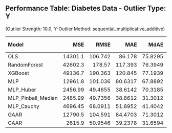 ## Performance Table: Diabetes Data - Outlier Type: Y
(Outlier Strength: 10.0, Y-Outlier Method: sequential_multiplicative_additive)

| Model              |      MSE |     RMSE |      MAE |    MdAE |        R² |   Training Time (s) |
|:-------------------|---------:|---------:|---------:|--------:|----------:|--------------------:|
| OLS                | 14301.1  | 106.742  |  86.178  | 75.8295 | -1.48029  |         0.000356102 |
| RandomForest       | 42602.3  | 178.57   | 117.393  | 76.3949 | -6.52209  |         0.094574    |
| XGBoost            | 49136.7  | 190.363  | 120.845  | 77.1939 | -7.9039   |         0.0159621   |
| MLP                | 12961.8  | 101.036  |  80.6317 | 67.8892 | -1.29907  |         0.0966485   |
| MLP_Huber          |  2456.99 |  49.4655 |  38.6142 | 70.3185 |  0.569438 |         0.051653    |
| MLP_Pinball_Median |  2485.99 |  49.7356 |  38.8612 | 31.3012 |  0.564815 |         0.0597186   |
| MLP_Cauchy         |  4696.45 |  68.0911 |  51.8952 | 41.4042 |  0.178539 |         0.0505536   |
| GAAR               | 12790.5  | 104.591  |  84.4703 | 71.3012 | -1.22287  |         0.493219    |
| CAAR               |  2615.9  |  50.9546 |  39.2378 | 31.6594 |  0.542305 |         0.0824679   |